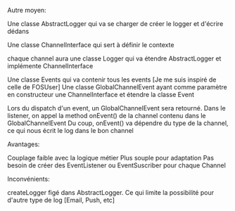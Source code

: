 Autre moyen:

Une classe AbstractLogger qui va se charger de créer le logger et d'écrire dédans

Une classe ChannelInterface qui sert à définir le contexte

chaque channel aura une classe Logger qui va étendre AbstractLogger et implémente ChannelInterface

Une classe Events qui va contenir tous les events [Je me suis inspiré de celle de FOSUser]
Une classe GlobalChannelEvent ayant comme paramètre en constructeur une ChannelInterface et étendre la classe Event

Lors du dispatch d'un event, un GlobalChannelEvent sera retourné. Dans le listener, on appel la method onEvent() de la channel contenu dans le GlobalChannelEvent
Du coup, onEvent() va dépendre du type de la channel, ce qui nous écrit le log dans le bon channel

Avantages:

Couplage faible avec la logique métier
Plus souple pour adaptation
Pas besoin de créer des EventListener ou EventSuscriber pour chaque Channel

Inconvénients:

createLogger figé dans AbstractLogger. Ce qui limite la possibilité pour d'autre type de log [Email, Push, etc]